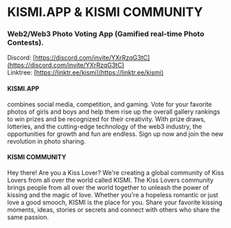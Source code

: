 # KISMI.APP & KISMI COMMUNITY
### Web2/Web3 Photo Voting App (Gamified real-time Photo Contests).
Discord: [https://discord.com/invite/YXrRzqG3tC](https://discord.com/invite/YXrRzqG3tC)  
Linktree: [https://linktr.ee/kismi](https://linktr.ee/kismi)

#### KISMI.APP 
combines social media, competition, and gaming. Vote for your favorite photos of girls and boys and help them rise up the overall gallery rankings to win prizes and be recognized for their creativity. With prize draws, lotteries, and the cutting-edge technology of the web3 industry, the opportunities for growth and fun are endless. Sign up now and join the new revolution in photo sharing.

#### KISMI COMMUNITY
Hey there! 
Are you a Kiss Lover? 
We're creating a global community of Kiss Lovers from all over the world called KISMI. The Kiss Lovers community brings people from all over the world together to unleash the power of kissing and the magic of love. Whether you're a hopeless romantic or just love a good smooch, KISMI is the place for you. Share your favorite kissing moments, ideas, stories or secrets and connect with others who share the same passion.

